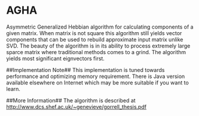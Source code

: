 AGHA
====

Asymmetric Generalized Hebbian algorithm for calculating components of a given matrix. When matrix is not square this algorithm still yields vector components that can be used to rebuild approximate input matrix unlike SVD. The beauty of the algorithm is in its ability to process extremely large sparce matrix where traditional methods comes to a grind. The algorithm yields most significant eignvectors first.

##Implementation Note##
This implementation is tuned towards performance and optimizing memory requirement. There is Java version available elsewhere on Internet which may be more suitable if you want to learn.

##More Information##
The algorithm is described at http://www.dcs.shef.ac.uk/~genevieve/gorrell_thesis.pdf

